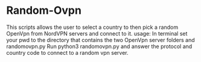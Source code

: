 # Random-Ovpn
This scripts allows the user to select a country to then pick a random OpenVpn from NordVPN servers and connect to it.
usage: In terminal set your pwd to the directory that contains the two OpenVpn server folders and randomovpn.py
Run python3 randomovpn.py and answer the protocol and country code to connect to a random vpn server.
